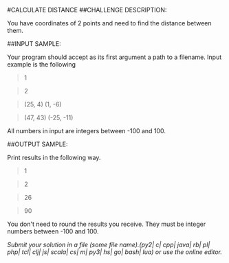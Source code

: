 #CALCULATE DISTANCE
##CHALLENGE DESCRIPTION:

You have coordinates of 2 points and need to find the distance between them.

##INPUT SAMPLE:

Your program should accept as its first argument a path to a filename. Input example is the following


>1

>2

>(25, 4) (1, -6)

>(47, 43) (-25, -11)

All numbers in input are integers between -100 and 100.

##OUTPUT SAMPLE:

Print results in the following way.


>1

>2

>26

>90

You don't need to round the results you receive. 
They must be integer numbers between -100 and 100.

*Submit your solution in a file (some file name).(py2| c| cpp| java| rb| pl| php| tcl| clj| js| scala| cs| m| py3| hs| go| bash| lua) or use the online editor.*